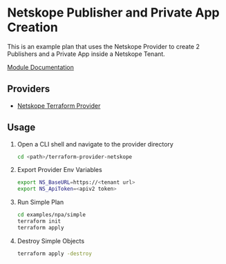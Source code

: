 # Netskope Publisher and Private App Creation
This is an example plan that uses the Netskope Provider to create  2 Publishers and a Private App inside a Netskope Tenant.

[Module Documentation](./Module.md)

## Providers

- [Netskope Terraform Provider](https://github.com/netskopeoss/terraform-provider-netskope)


## Usage 
1. Open a CLI shell and navigate to the provider directory
    ```sh
    cd <path>/terraform-provider-netskope
    ```
1. Export Provider Env Variables 
    ```sh 
    export NS_BaseURL=https://<tenant url>
    export NS_ApiToken=<apiv2 token>
    ```
1. Run Simple Plan
    ```sh
    cd examples/npa/simple
    terraform init
    terraform apply
    ```
1. Destroy Simple Objects
    ```sh
    terraform apply -destroy
    ```